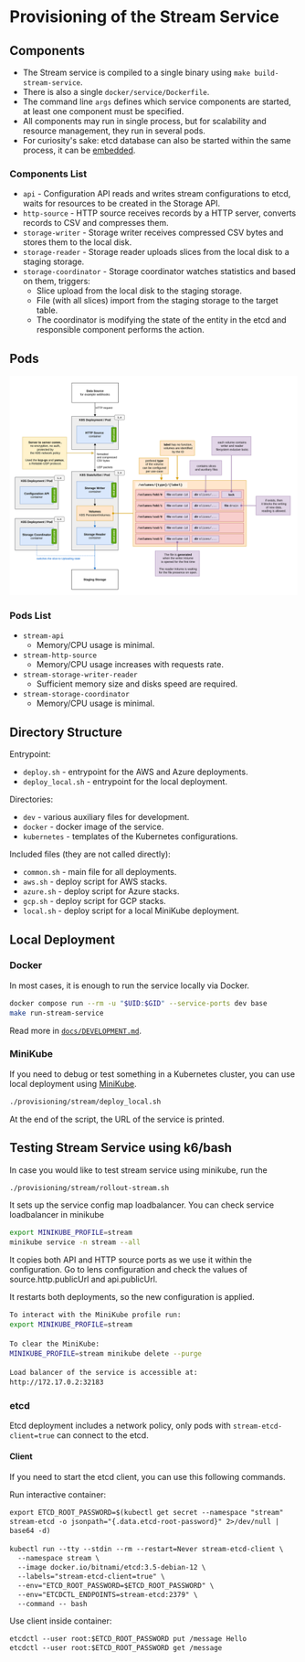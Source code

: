 # Provisioning of the Stream Service

## Components

- The Stream service is compiled to a single binary using `make build-stream-service`.
- There is also a single `docker/service/Dockerfile`.
- The command line `args` defines which service components are started, at least one component must be specified.
- All components may run in single process, but for scalability and resource management, they run in several pods.
- For curiosity's sake: etcd database can also be started within the same process, it can be [embedded](https://github.com/etcd-io/etcd/blob/main/server/embed/etcd.go).

### Components List

- `api` - Configuration API reads and writes stream configurations to etcd, waits for resources to be created in the Storage API.
- `http-source` - HTTP source receives records by a HTTP server, converts records to CSV and compresses them.
- `storage-writer` - Storage writer receives compressed CSV bytes and stores them to the local disk.
- `storage-reader` - Storage reader uploads slices from the local disk to a staging storage.
- `storage-coordinator` - Storage coordinator watches statistics and based on them, triggers:
  - Slice upload from the local disk to the staging storage.
  - File (with all slices) import from the staging storage to the target table.
  - The coordinator is modifying the state of the entity in the etcd and responsible component performs the action.

## Pods

![image](../../internal/pkg/service/stream/storage/level/local/volume/volume.svg)

### Pods List

- `stream-api`
  - Memory/CPU usage is minimal.
- `stream-http-source`
  - Memory/CPU usage increases with requests rate.
- `stream-storage-writer-reader`
  - Sufficient memory size and disks speed are required.
- `stream-storage-coordinator`
  - Memory/CPU usage is minimal.

## Directory Structure

Entrypoint:
- `deploy.sh` - entrypoint for the AWS and Azure deployments.
- `deploy_local.sh` - entrypoint for the local deployment.

Directories:
- `dev` - various auxiliary files for development.
- `docker` - docker image of the service.
- `kubernetes` - templates of the Kubernetes configurations.

Included files (they are not called directly):
- `common.sh` - main file for all deployments.
- `aws.sh` - deploy script for AWS stacks.
- `azure.sh` - deploy script for Azure stacks.
- `gcp.sh` - deploy script for GCP stacks.
- `local.sh` - deploy script for a local MiniKube deployment.

## Local Deployment

### Docker

In most cases, it is enough to run the service locally via Docker.
```sh
docker compose run --rm -u "$UID:$GID" --service-ports dev base
make run-stream-service
```

Read more in [`docs/DEVELOPMENT.md`](../../docs/development.md).

### MiniKube

If you need to debug or test something in a Kubernetes cluster, you can use local deployment using [MiniKube](https://minikube.sigs.k8s.io/docs/start/).
```sh
./provisioning/stream/deploy_local.sh
```

At the end of the script, the URL of the service is printed.

## Testing Stream Service using k6/bash

In case you would like to test stream service using minikube, run the
```sh
./provisioning/stream/rollout-stream.sh
```

It sets up the service config map loadbalancer. You can check service loadbalancer in minikube
```sh
export MINIKUBE_PROFILE=stream
minikube service -n stream --all
```

It copies both API and HTTP source ports as we use it within the configuration.
Go to lens configuration and check the values of source.http.publicUrl and api.publicUrl.

It restarts both deployments, so the new configuration is applied.

```sh
To interact with the MiniKube profile run:
export MINIKUBE_PROFILE=stream

To clear the MiniKube:
MINIKUBE_PROFILE=stream minikube delete --purge

Load balancer of the service is accessible at:
http://172.17.0.2:32183
```

### etcd

Etcd deployment includes a network policy,
only pods with `stream-etcd-client=true` can connect to the etcd.

#### Client

If you need to start the etcd client, you can use this following commands.

Run interactive container:
```
export ETCD_ROOT_PASSWORD=$(kubectl get secret --namespace "stream" stream-etcd -o jsonpath="{.data.etcd-root-password}" 2>/dev/null | base64 -d)

kubectl run --tty --stdin --rm --restart=Never stream-etcd-client \
  --namespace stream \
  --image docker.io/bitnami/etcd:3.5-debian-12 \
  --labels="stream-etcd-client=true" \
  --env="ETCD_ROOT_PASSWORD=$ETCD_ROOT_PASSWORD" \
  --env="ETCDCTL_ENDPOINTS=stream-etcd:2379" \
  --command -- bash
```

Use client inside container:
```
etcdctl --user root:$ETCD_ROOT_PASSWORD put /message Hello
etcdctl --user root:$ETCD_ROOT_PASSWORD get /message
```
